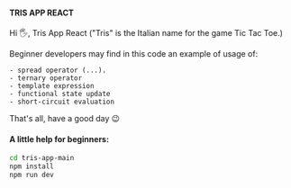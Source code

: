 #### TRIS APP REACT

Hi 🖐️, Tris App React ("Tris" is the Italian name for the game Tic Tac Toe.)

Beginner developers may find in this code an example of usage of:

    - spread operator (...).
    - ternary operator
    - template expression
    - functional state update
    - short-circuit evaluation

  That's all, have a good day 😉

#### A little help for beginners:

```sh
cd tris-app-main
npm install
npm run dev
```
